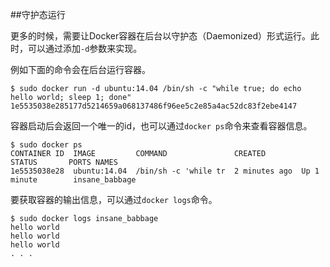 ##守护态运行

更多的时候，需要让Docker容器在后台以守护态（Daemonized）形式运行。此时，可以通过添加`-d`参数来实现。

例如下面的命令会在后台运行容器。
```
$ sudo docker run -d ubuntu:14.04 /bin/sh -c "while true; do echo hello world; sleep 1; done"
1e5535038e285177d5214659a068137486f96ee5c2e85a4ac52dc83f2ebe4147
```

容器启动后会返回一个唯一的id，也可以通过`docker ps`命令来查看容器信息。
```
$ sudo docker ps
CONTAINER ID  IMAGE         COMMAND               CREATED        STATUS       PORTS NAMES
1e5535038e28  ubuntu:14.04  /bin/sh -c 'while tr  2 minutes ago  Up 1 minute        insane_babbage
```
要获取容器的输出信息，可以通过`docker logs`命令。
```
$ sudo docker logs insane_babbage
hello world
hello world
hello world
. . .
```
